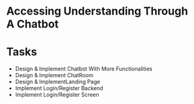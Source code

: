 # Accessing Understanding Through A Chatbot

# Tasks

- Design & Implement Chatbot With More Functionalities
- Design & Implement ChatRoom
- Design & ImplementLanding Page
- Implement Login/Register Backend
- Implement Login/Register Screen
